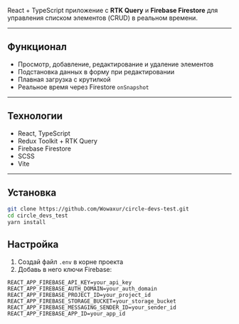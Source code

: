 React + TypeScript приложение с **RTK Query** и **Firebase Firestore** для управления списком элементов (CRUD) в реальном времени.

---

## Функционал

- Просмотр, добавление, редактирование и удаление элементов
- Подстановка данных в форму при редактировании
- Плавная загрузка с крутилкой
- Реальное время через Firestore `onSnapshot`

---

## Технологии

- React, TypeScript
- Redux Toolkit + RTK Query
- Firebase Firestore
- SCSS
- Vite

---

## Установка

```bash
git clone https://github.com/Wowaxur/circle-devs-test.git
cd circle_devs_test
yarn install
```
## Настройка

1. Создай файл `.env` в корне проекта  
2. Добавь в него ключи Firebase:

```env
REACT_APP_FIREBASE_API_KEY=your_api_key
REACT_APP_FIREBASE_AUTH_DOMAIN=your_auth_domain
REACT_APP_FIREBASE_PROJECT_ID=your_project_id
REACT_APP_FIREBASE_STORAGE_BUCKET=your_storage_bucket
REACT_APP_FIREBASE_MESSAGING_SENDER_ID=your_sender_id
REACT_APP_FIREBASE_APP_ID=your_app_id

